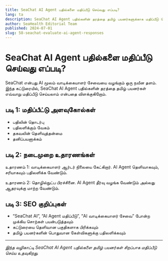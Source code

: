 ```yaml
---
title: SeaChat AI Agent பதில்களை மதிப்பீடு செய்வது எப்படி?
lang: ta
description: SeaChat AI Agent பதில்களின் தரத்தை தமிழ் பயனர்களுக்காக மதிப்பீடு செய்யும் முறைகள் மற்றும் SEO குறிப்புகள்.
author: SeaHealth Editorial Team
published: 2024-07-01
slug: 58-seachat-evaluate-ai-agent-responses
---
```


# SeaChat AI Agent பதில்களை மதிப்பீடு செய்வது எப்படி?

SeaChat என்பது AI மூலம் வாடிக்கையாளர் சேவையை வழங்கும் ஒரு நவீன தளம். இந்த கட்டுரையில், SeaChat AI Agent பதில்களின் தரத்தை தமிழ் பயனர்கள் எவ்வாறு மதிப்பீடு செய்யலாம் என்பதை விளக்குகிறோம்.

## படி 1: மதிப்பீட்டு அளவுகோல்கள்

- பதிலின் தொடர்பு
- பதிலளிக்கும் வேகம்
- தகவலின் தெளிவுத்தன்மை
- தனிப்பயனாக்கம்

## படி 2: நடைமுறை உதாரணங்கள்

உதாரணம் 1: வாடிக்கையாளர் ஆர்டர் நிலையை கேட்கிறார். AI Agent தெளிவாகவும், சரியாகவும் பதிலளிக்க வேண்டும்.

உதாரணம் 2: தொழில்நுட்ப பிரச்சினை. AI Agent தீர்வு வழங்க வேண்டும் அல்லது ஆதரவுக்கு மாற்ற வேண்டும்.

## படி 3: SEO குறிப்புகள்

- “SeaChat AI”, “AI Agent மதிப்பீடு”, “AI வாடிக்கையாளர் சேவை” போன்ற முக்கிய சொற்கள் பயன்படுத்தவும்
- கட்டுரையை தெளிவான பகுதிகளாக பிரிக்கவும்
- தமிழ் பயனர்களின் பொதுவான கேள்விகளுக்கு பதிலளிக்கவும்

---

*இந்த வழிகாட்டி SeaChat AI Agent பதில்களை தமிழ் பயனர்கள் சிறப்பாக மதிப்பீடு செய்ய உதவுகிறது.*
